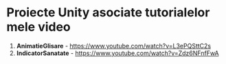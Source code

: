 # Proiecte Unity asociate tutorialelor mele video

1. **AnimatieGlisare** - https://www.youtube.com/watch?v=L3ePQSttC2s
2. **IndicatorSanatate** - https://www.youtube.com/watch?v=Zdz6NFnfFwA